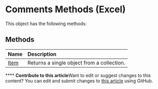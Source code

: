 
# Comments Methods (Excel)
This object has the following methods:

## Methods



|**Name**|**Description**|
|:-----|:-----|
| [Item](87f0ecf0-9261-ffaf-39ca-4cdbc5712368.md)|Returns a single object from a collection.|

****   **Contribute to this article**Want to edit or suggest changes to this content? You can edit and submit changes to  [this article](https://github.com/jhershey00/VBA_Excel_Test/OpenXMLCon/articles/a58c8a8b-953f-4f01-b5b2-a6d66edcc893.md) using GitHub.

